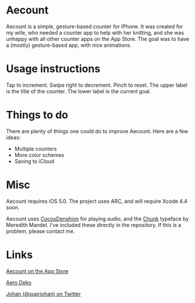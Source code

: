 Aecount
=======

Aecount is a simple, gesture-based counter for iPhone. It was created for my wife, who needed a counter app to help with her knitting, and she was unhappy with all other counter apps on the App Store. The goal was to have a (mostly) gesture-based app, with nice animations.

Usage instructions
==================

Tap to increment.
Swipe right to decrement.
Pinch to reset.
The upper label is the title of the counter.
The lower label is the current goal.

Things to do
============

There are plenty of things one could do to improve Aecount. Here are a few ideas:

* Multiple counters
* More color schemes
* Saving to iCloud

Misc
====

Aecount requires iOS 5.0. The project uses ARC, and will require Xcode 4.4 soon.

Aecount uses [CocosDenshion](https://github.com/cocos2d/cocos2d-iphone) for playing audio, and the [Chunk](http://www.theleagueofmoveabletype.com/chunk) typeface by Meredith Mandel. I've included these directly in the repository. If this is a problem, please contact me.

Links
=====

[Aecount on the App Store](http://itunes.apple.com/us/app/aecount/id523414803?ls=1&mt=8)

[Aero Deko](http://aerodeko.com)

[Johan (@suprjohan) on Twitter](http://twitter.com/suprjohan)